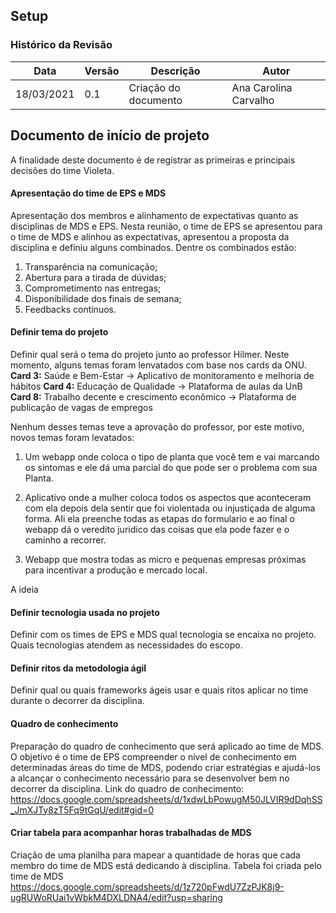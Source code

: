 ## Setup 

### Histórico da Revisão
| Data | Versão | Descrição | Autor |
|---|---|---|---|
| 18/03/2021| 0.1 |Criação do documento | Ana Carolina Carvalho |

## Documento de início de projeto

A finalidade deste documento é de registrar as primeiras e principais decisões do time Violeta.

#### Apresentação do time de EPS e MDS
Apresentação dos membros e alinhamento de expectativas quanto as disciplinas de MDS e EPS. Nesta reunião, o time de EPS se apresentou para o time de MDS e alinhou as expectativas, apresentou a proposta da disciplina e definiu alguns combinados. 
Dentre os combinados estão: 
1. Transparência na comunicação;
2. Abertura para a tirada de dúvidas;
3. Comprometimento nas entregas;
4. Disponibilidade dos finais de semana;
5. Feedbacks contínuos.

#### Definir tema do projeto
Definir qual será o tema do projeto junto ao professor Hilmer. Neste momento, alguns temas foram lenvatados com base nos cards da ONU.
<b>Card 3:</b> Saúde e Bem-Estar
-> Aplicativo de monitoramento e melhoria de hábitos
<b>Card 4:</b> Educação de Qualidade
-> Plataforma de aulas da UnB
<b>Card 8:</b> Trabalho decente e crescimento econômico
-> Plataforma de publicação de vagas de empregos

Nenhum desses temas teve a aprovação do professor, por este motivo, novos temas foram levatados: 

1. Um webapp onde coloca o tipo de planta que você tem e vai marcando os sintomas e ele dá uma parcial do que pode ser o problema com sua Planta.

2. Aplicativo onde a mulher coloca todos os aspectos que aconteceram com ela depois dela sentir que foi violentada ou injustiçada de alguma forma. AIi ela preenche todas as etapas do formulario e ao final o webapp dá o veredito juridico das coisas que ela pode fazer e o caminho a recorrer.

3. Webapp que mostra todas as micro e pequenas empresas próximas para incentivar a produção e mercado local.

A ideia 

#### Definir tecnologia usada no projeto
Definir com os times de EPS e MDS qual tecnologia se encaixa no projeto. Quais tecnologias atendem as necessidades do escopo.

#### Definir ritos da metodologia ágil
Definir qual ou quais frameworks ágeis usar e quais ritos aplicar no time durante o decorrer da disciplina.

#### Quadro de conhecimento
Preparação do quadro de conhecimento que será aplicado ao time de MDS.
O objetivo é o time de EPS compreender o nível de conhecimento em determinadas áreas do time de MDS, podendo criar estratégias e ajudá-los a alcançar o conhecimento necessário para se desenvolver bem no decorrer da disciplina.
Link do quadro de conhecimento: https://docs.google.com/spreadsheets/d/1xdwLbPowugM50JLVIR9dDqhSS_JmXJTy8zT5Fq9tGqU/edit#gid=0

#### Criar tabela para acompanhar horas trabalhadas de MDS
Criação de uma planilha para mapear a quantidade de horas que cada membro do time de MDS está dedicando à disciplina.
Tabela foi criada pelo time de MDS
https://docs.google.com/spreadsheets/d/1z720pFwdU7ZzPJK8j9-ugRUWoRUai1vWbkM4DXLDNA4/edit?usp=sharing









